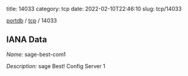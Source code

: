 title: 14033
category: tcp
date: 2022-02-10T22:46:10
slug: tcp/14033

[portdb](/) / [tcp](/category/tcp.html) / 14033


## IANA Data

_Name:_ sage-best-com1

_Description:_ sage Best! Config Server 1

